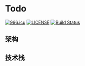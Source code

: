 # Todo

[![996.icu](https://img.shields.io/badge/link-996.icu-red.svg)](https://996.icu)
[![LICENSE](https://img.shields.io/badge/license-Anti%20996-blue.svg)](https://github.com/996icu/996.ICU/blob/master/LICENSE)
[![Build Status](https://travis-ci.com/Alomerry/Todo.svg?branch=develop)](https://travis-ci.com/Alomerry/Todo)

## 架构

## 技术栈